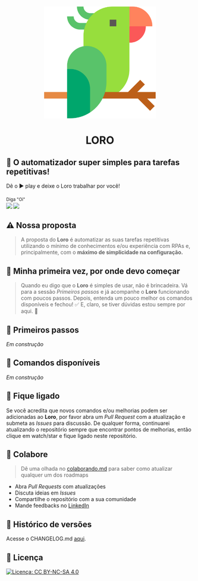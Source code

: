 <p align="center">
  <a href="https://github.com/hideraldus13/loro">
    <img src="/media/logo512px.png" alt="LORO" height="300">
  </a>
  <h1 align="center">LORO</h1>
</p>

## :parrot: O automatizador super simples para tarefas repetitivas!

Dê o :arrow_forward: play e deixe o Loro trabalhar por você!

<sub>Diga "Oi" <br>
[<img src="https://img.shields.io/badge/linkedin-%230077B5.svg?&style=for-the-badge&logo=linkedin&logoColor=white" />](https://www.linkedin.com/in/hideraldoluis/) 
[<img src = "https://img.shields.io/badge/instagram-%23E4405F.svg?&style=for-the-badge&logo=instagram&logoColor=white">](https://www.instagram.com/hideraldojunior/) 
</sub>

## :warning: Nossa proposta
> A proposta do <b>Loro</b> é automatizar as suas tarefas repetitivas utilizando o mínimo de conhecimentos e/ou experiência com RPAs e, principalmente, com o <b>máximo de simplicidade na configuração.</b> 

## :beginner: Minha primeira vez, por onde devo começar
> Quando eu digo que o <b>Loro</b> é simples de usar, não é brincadeira. Vá para a sessão <i>Primeiros passos</i> e já acompanhe o <b>Loro</b> funcionando com poucos passos. Depois, entenda um pouco melhor os comandos disponíveis e fechou! :white_check_mark: E, claro, se tiver dúvidas estou sempre por aqui. :punch: 

## :small_blue_diamond: Primeiros passos

<i>Em construção</i>

## :small_blue_diamond: Comandos disponíveis

<i>Em construção</i>

## :vertical_traffic_light: Fique ligado

Se você acredita que novos comandos e/ou melhorias podem ser adicionadas ao <b>Loro</b>, por favor abra um <i>Pull Request</i> com a atualização e submeta as <i>Issues</i> para discussão. De qualquer forma, continuarei atualizando o repositório sempre que encontrar pontos de melhorias, então clique em watch/star e fique ligado neste repositório. 

## :punch: Colabore

> Dê uma olhada no [colaborando.md](./docs/colaborando.md) para saber como atualizar qualquer um dos roadmaps

- Abra <i>Pull Requests</i> com atualizações
- Discuta ideias em <i>Issues</i>
- Compartilhe o repositório com a sua comunidade
- Mande feedbacks no [LinkedIn](https://linkedin.com/in/hideraldoluis)

## :file_folder: Histórico de versões

Acesse o CHANGELOG.md [aqui](./CHANGELOG.md).

## :pushpin: Licença

[![Licença: CC BY-NC-SA 4.0](https://img.shields.io/badge/License-CC%20BY--NC--SA%204.0-lightgrey.svg)](https://creativecommons.org/licenses/by-nc-sa/4.0/) <br>
